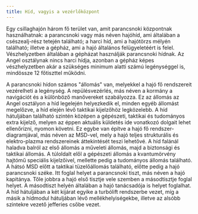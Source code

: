 ```yaml
---
title: Híd, vagyis a vezérlőközpont
---
```


Egy csillaghajón három fő terület van, amit parancsnoki központnak használhatnak: a parancsnoki vagy más néven hajóhíd, ami általában a csészealj-rész tetején található; a harci híd, ami a hajótörzs mélyén található; illetve a gépház, ami a hajó általános felügyeletéért is felel. Vészhelyzetben általában a gépházat használják parancsnoki hídnak. Az Angel osztálynak nincs harci hídja, azonban a gépház képes vészhelyzetben akár a szükséges minimum alatti számú legénységgel is, mindössze 12 főtiszttel működni.

A parancsnoki hídon számos "állomás" van, melyekkel a hajó fő rendszereit vezérelheti a legénység. A repülésvezérlés, más néven a kormány a navigációt és a különböző manővereket szabályozza. Ez az állomás az Angel osztályon a híd legelején helyezkedik el, minden egyéb állomást megelőzve, a híd elején lévő taktikai kijelzőhöz legközelebb. A híd hátuljában található szintén középen a gépészeti, taktikai és tudományos extra kijelző, melyen az éppen aktuális küldetés ide vonatkozó dolgait lehet ellenőrizni, nyomon követni. Ez egybe van építve a hajó fő rendszer-diagramjával, más néven az MSD-vel, mely a hajó teljes strukturális és elektro-plazma rendszereinek áttekintését teszi lehetővé. A híd falánál haladva balról az első állomás a műveleti állomás, majd a biztonsági és taktikai állomás. A túloldalt elől a gépészeti állomás a kvantumörvény hajtómű speciális kijelzőivel, mellette pedig a tudományos állomás található. A hátsó MSD előtt a taktikai tüzelőállomás található, előtte pedig a hajó parancsnoki széke. Itt foglal helyet a parancsnoki tiszt, más néven a hajó kapitánya. Tőle jobbra a hajó első tisztje vele szemben a másodtisztje foglal helyet. A másodtiszt helyén általában a hajó tanácsadója is helyet foglalhat. A híd hátuljában a két kijárat egyike a turbólift rendszerbe vezet, míg a másik a hídmodul hátuljában lévő mellékhelyiségekbe, illetve az alsóbb szintekre vezető jefferies csőbe vezet.
